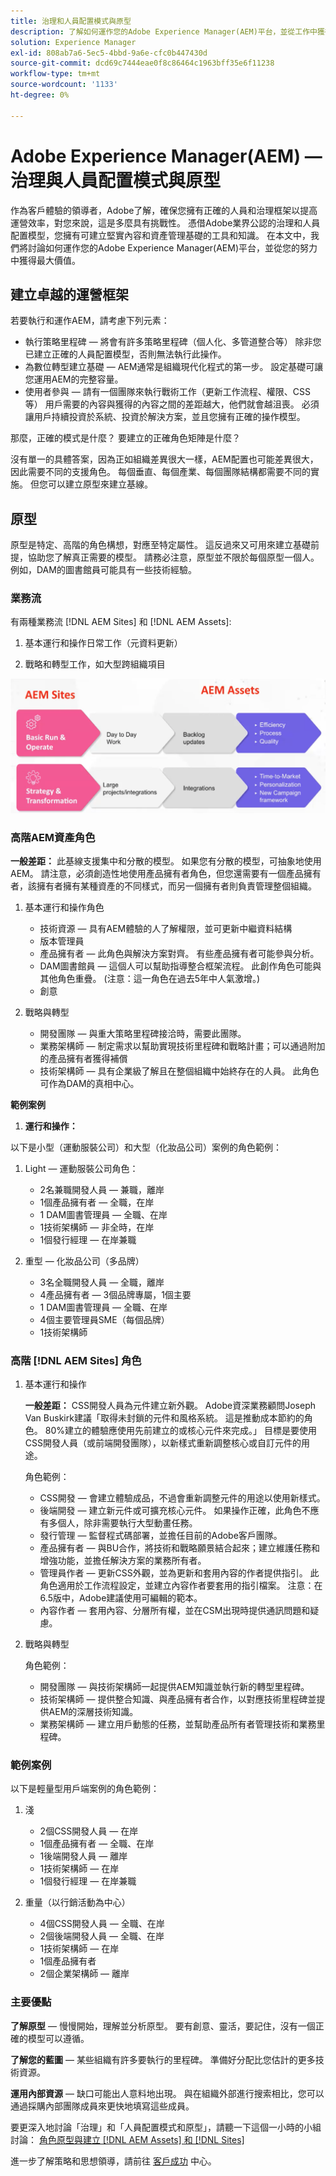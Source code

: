 ```yaml
---
title: 治理和人員配置模式與原型
description: 了解如何運作您的Adobe Experience Manager(AEM)平台，並從工作中獲得最大價值。
solution: Experience Manager
exl-id: 808ab7a6-5ec5-4bbd-9a6e-cfc0b447430d
source-git-commit: dcd69c7444eae0f8c86464c1963bff35e6f11238
workflow-type: tm+mt
source-wordcount: '1133'
ht-degree: 0%

---
```


# Adobe Experience Manager(AEM) — 治理與人員配置模式與原型

作為客戶體驗的領導者，Adobe了解，確保您擁有正確的人員和治理框架以提高運營效率，對您來說，這是多麼具有挑戰性。 憑借Adobe業界公認的治理和人員配置模型，您擁有可建立堅實內容和資產管理基礎的工具和知識。 在本文中，我們將討論如何運作您的Adobe Experience Manager(AEM)平台，並從您的努力中獲得最大價值。

## 建立卓越的運營框架

若要執行和運作AEM，請考慮下列元素：

* 執行策略里程碑 — 將會有許多策略里程碑（個人化、多管道整合等） 除非您已建立正確的人員配置模型，否則無法執行此操作。
* 為數位轉型建立基礎 — AEM通常是組織現代化程式的第一步。 設定基礎可讓您運用AEM的完整容量。
* 使用者參與 — 請有一個團隊來執行戰術工作（更新工作流程、權限、CSS等） 用戶需要的內容與獲得的內容之間的差距越大，他們就會越沮喪。 必須讓用戶持續投資於系統、投資於解決方案，並且您擁有正確的操作模型。

那麼，正確的模式是什麼？ 要建立的正確角色矩陣是什麼？

沒有單一的具體答案，因為正如組織差異很大一樣，AEM配置也可能差異很大，因此需要不同的支援角色。 每個垂直、每個產業、每個團隊結構都需要不同的實施。 但您可以建立原型來建立基線。

## 原型

原型是特定、高階的角色構想，對應至特定屬性。 這反過來又可用來建立基礎前提，協助您了解真正需要的模型。 請務必注意，原型並不限於每個原型一個人。 例如，DAM的圖書館員可能具有一些技術經驗。

### 業務流

有兩種業務流 [!DNL AEM Sites] 和 [!DNL AEM Assets]:

1. 基本運行和操作日常工作（元資料更新）

1. 戰略和轉型工作，如大型跨組織項目

![業務流](assets/streams-of-operationalization.png)

### 高階AEM資產角色

**一般差距：** 此基線支援集中和分散的模型。 如果您有分散的模型，可抽象地使用AEM。 請注意，必須創造性地使用產品擁有者角色，但您還需要有一個產品擁有者，該擁有者擁有某種資產的不同樣式，而另一個擁有者則負責管理整個組織。

1. 基本運行和操作角色

   * 技術資源 — 具有AEM體驗的人了解權限，並可更新中繼資料結構
   * 版本管理員
   * 產品擁有者 — 此角色與解決方案對齊。 有些產品擁有者可能參與分析。
   * DAM圖書館員 — 這個人可以幫助指導整合框架流程。 此創作角色可能與其他角色重疊。 (注意：這一角色在過去5年中人氣激增。)
   * 創意

1. 戰略與轉型

   * 開發團隊 — 與重大策略里程碑接洽時，需要此團隊。
   * 業務架構師 — 制定需求以幫助實現技術里程碑和戰略計畫；可以通過附加的產品擁有者獲得補償
   * 技術架構師 — 具有企業級了解且在整個組織中始終存在的人員。 此角色可作為DAM的真相中心。

**範例案例**

1. **運行和操作：**

以下是小型（運動服裝公司）和大型（化妝品公司）案例的角色範例：

1. Light — 運動服裝公司角色：

   * 2名兼職開發人員 — 兼職，離岸
   * 1個產品擁有者 — 全職，在岸
   * 1 DAM圖書管理員 — 全職、在岸
   * 1技術架構師 — 非全時，在岸
   * 1個發行經理 — 在岸兼職

1. 重型 — 化妝品公司（多品牌）

   * 3名全職開發人員 — 全職，離岸
   * 4產品擁有者 — 3個品牌專屬，1個主要
   * 1 DAM圖書管理員 — 全職、在岸
   * 4個主要管理員SME（每個品牌）
   * 1技術架構師

### 高階 [!DNL AEM Sites] 角色

1. 基本運行和操作

   **一般差距：** CSS開發人員為元件建立新外觀。 Adobe資深業務顧問Joseph Van Buskirk建議「取得未封鎖的元件和風格系統。 這是推動成本節約的角色。 80%建立的體驗應使用先前建立的或核心元件來完成。」 目標是要使用CSS開發人員（或前端開發團隊），以新樣式重新調整核心或自訂元件的用途。

   角色範例：

   * CSS開發 — 會建立體驗成品，不過會重新調整元件的用途以使用新樣式。
   * 後端開發 — 建立新元件或可擴充核心元件。 如果操作正確，此角色不應有多個人，除非需要執行大型動畫任務。
   * 發行管理 — 監督程式碼部署，並擔任目前的Adobe客戶團隊。
   * 產品擁有者 — 與BU合作，將技術和戰略願景結合起來；建立維護任務和增強功能，並擔任解決方案的業務所有者。
   * 管理員作者 — 更新CSS外觀，並為更新和套用內容的作者提供指引。 此角色適用於工作流程設定，並建立內容作者要套用的指引檔案。 注意：在6.5版中，Adobe建議使用可編輯的範本。
   * 內容作者 — 套用內容、分層所有權，並在CSM出現時提供通訊問題和疑慮。

1. 戰略與轉型

   角色範例：

   * 開發團隊 — 與技術架構師一起提供AEM知識並執行新的轉型里程碑。
   * 技術架構師 — 提供整合知識、與產品擁有者合作，以對應技術里程碑並提供AEM的深層技術知識。
   * 業務架構師 — 建立用戶動態的任務，並幫助產品所有者管理技術和業務里程碑。

### 範例案例

以下是輕量型用戶端案例的角色範例：

1. 淺

   * 2個CSS開發人員 — 在岸
   * 1個產品擁有者 — 全職、在岸
   * 1後端開發人員 — 離岸
   * 1技術架構師 — 在岸
   * 1個發行經理 — 在岸兼職

1. 重量（以行銷活動為中心）

   * 4個CSS開發人員 — 全職、在岸
   * 2個後端開發人員 — 全職、在岸
   * 1技術架構師 — 在岸
   * 1個產品擁有者
   * 2個企業架構師 — 離岸

### 主要優點

**了解原型**  — 慢慢開始，理解並分析原型。 要有創意、靈活，要記住，沒有一個正確的模型可以遵循。

**了解您的藍圖**  — 某些組織有許多要執行的里程碑。 準備好分配比您估計的更多技術資源。

**運用內部資源**  — 缺口可能出人意料地出現。 與在組織外部進行搜索相比，您可以通過採購內部團隊成員來更快地填寫這些成員。

要更深入地討論「治理」和「人員配置模式和原型」，請聽一下這個一小時的小組討論： [角色原型與建立 [!DNL AEM Assets] 和 [!DNL Sites]](https://adobecustomersuccess.adobeconnect.com/p8ml5nmy0758mp4/)

進一步了解策略和思想領導，請前往 [客戶成功](https://experienceleague.adobe.com/docs/customer-success/customer-success/overview.html) 中心。
